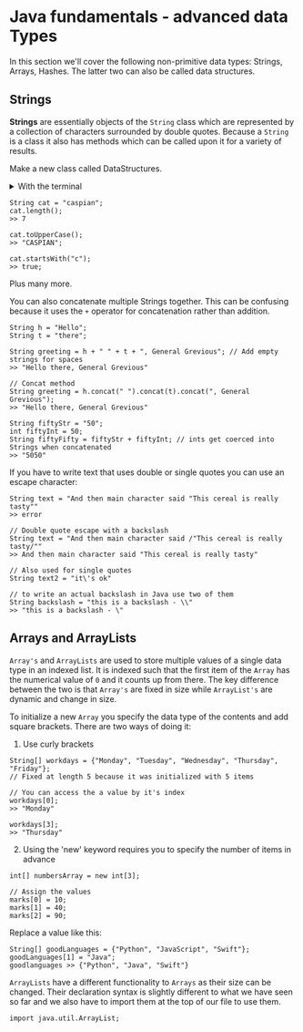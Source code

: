 # Java fundamentals - advanced data Types

In this section we'll cover the following non-primitive data types: Strings, Arrays, Hashes. The latter two can also be called data structures.

## Strings

**Strings** are essentially objects of the `String` class which are represented by a collection of characters surrounded by double quotes. Because a `String` is a class it also has methods which can be called upon it for a variety of results.

Make a new class called DataStructures.

<details>
<summary>With the terminal</summary>

To do this in the terminal run the command:

```
cd exercises
touch DataStructures.java
```

Then add the class declaration:

```
package exercises;

public class DataStructures {

}

```

</details>

```
String cat = "caspian";
cat.length();
>> 7

cat.toUpperCase();
>> "CASPIAN";

cat.startsWith("c");
>> true;

```

Plus many more.

You can also concatenate multiple Strings together. This can be confusing because it uses the `+` operator for concatenation rather than addition.

```
String h = "Hello";
String t = "there";

String greeting = h + " " + t + ", General Grevious"; // Add empty strings for spaces
>> "Hello there, General Grevious"

// Concat method
String greeting = h.concat(" ").concat(t).concat(", General Grevious");
>> "Hello there, General Grevious"

String fiftyStr = "50";
int fiftyInt = 50;
String fiftyFifty = fiftyStr + fiftyInt; // ints get coerced into Strings when concatenated
>> "5050"
```

If you have to write text that uses double or single quotes you can use an escape character:

```
String text = "And then main character said "This cereal is really tasty""
>> error

// Double quote escape with a backslash
String text = "And then main character said /"This cereal is really tasty/""
>> And then main character said "This cereal is really tasty"

// Also used for single quotes
String text2 = "it\'s ok"

// to write an actual backslash in Java use two of them
String backslash = "this is a backslash - \\"
>> "this is a backslash - \"
```

## Arrays and ArrayLists

`Array's` and `ArrayLists` are used to store multiple values of a single data type in an indexed list. It is indexed such that the first item of the `Array` has the numerical value of `0` and it counts up from there. The key difference between the two is that `Array's` are fixed in size while `ArrayList's` are dynamic and change in size.

To initialize a new `Array` you specify the data type of the contents and add square brackets. There are two ways of doing it:

1. Use curly brackets

```
String[] workdays = {"Monday", "Tuesday", "Wednesday", "Thursday", "Friday"};
// Fixed at length 5 because it was initialized with 5 items

// You can access the a value by it's index
workdays[0];
>> "Monday"

workdays[3];
>> "Thursday"
```

2. Using the 'new' keyword requires you to specify the number of items in advance

```
int[] numbersArray = new int[3];

// Assign the values
marks[0] = 10;
marks[1] = 40;
marks[2] = 90;

```

Replace a value like this:

```
String[] goodLanguages = {"Python", "JavaScript", "Swift"};
goodLanguages[1] = "Java";
goodlanguages >> {"Python", "Java", "Swift"}
```

`ArrayLists` have a different functionality to `Arrays` as their size can be changed. Their declaration syntax is slightly different to what we have seen so far and we also have to import them at the top of our file to use them.

```
import java.util.ArrayList;
```
